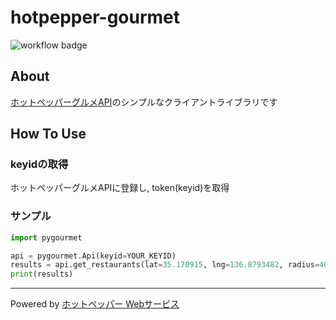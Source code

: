 # hotpepper-gourmet

![workflow badge](https://github.com/paperlefthand/hotpepper-gourmet/actions/workflows/pytest.yml/badge.svg)

## About

[ホットペッパーグルメAPI](https://webservice.recruit.co.jp/doc/hotpepper/reference.html)のシンプルなクライアントライブラリです

## How To Use

### keyidの取得

ホットペッパーグルメAPIに登録し, token(keyid)を取得

### サンプル

``` python
import pygourmet

api = pygourmet.Api(keyid=YOUR_KEYID)
results = api.get_restaurants(lat=35.170915, lng=136.8793482, radius=400)
print(results)
```

___

Powered by [ホットペッパー Webサービス](http://webservice.recruit.co.jp/)
